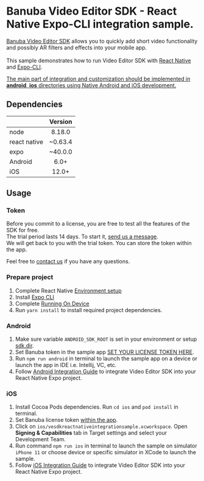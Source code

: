 # Banuba Video Editor SDK - React Native Expo-CLI integration sample.
[Banuba Video Editor SDK](https://www.banuba.com/video-editor-sdk) allows you to quickly add short video functionality and possibly AR filters and effects into your mobile app.
<br></br>
This sample demonstrates how to run Video Editor SDK with [React Native](https://reactnative.dev/) and [Expo-CLI](https://docs.expo.dev/workflow/expo-cli/).  

<ins>The main part of integration and customization should be implemented in **android**, **ios** directories using Native Android and iOS development.<ins>

## Dependencies
|              | Version | 
|--------------|:-------:|
| node         | 8.18.0  |
| react native | ~0.63.4 | 
| expo         | ~40.0.0 |
| Android      |  6.0+   |
| iOS          |  12.0+  |

## Usage

### Token
Before you commit to a license, you are free to test all the features of the SDK for free.  
The trial period lasts 14 days. To start it, [send us a message](https://www.banuba.com/video-editor-sdk#form).  
We will get back to you with the trial token.
You can store the token within the app.

Feel free to [contact us](https://www.banuba.com/faq/kb-tickets/new) if you have any questions.

### Prepare project
1. Complete React Native [Environment setup](https://reactnative.dev/docs/environment-setup)
2. Install [Expo CLI](https://docs.expo.dev/get-started/installation/)
3. Complete [Running On Device](https://reactnative.dev/docs/running-on-device)
4. Run ```yarn install``` to install required project dependencies.

### Android
1. Make sure variable ```ANDROID_SDK_ROOT``` is set in your environment or setup [sdk.dir](https://github.com/Banuba/ve-sdk-react-native-integration-sample/blob/master/android/local.properties#L1).
2. Set Banuba token in the sample app [SET YOUR LICENSE TOKEN HERE](https://github.com/Banuba/ve-sdk-react-native-integration-sample/blob/main/android/app/src/main/java/com/vesdkreactnativeintegrationsample/MainApplication.java#L38).
3. Run ```npm run android``` in terminal to launch the sample app on a device or launch the app in IDE i.e. Intellij, VC, etc.
4. Follow [Android Integration Guide](mddocs/android_integration.md) to integrate Video Editor SDK into your React Native Expo project.

### iOS  
1. Install Cocoa Pods dependencies. Run ```cd ios``` and ```pod install``` in terminal.
2. Set Banuba license token [within the app](https://github.com/Banuba/ve-sdk-react-native-integration-sample/blob/master/ios/AppDelegate.swift#20).
3. Click on ```ios/vesdkreactnativeintegrationsample.xcworkspace```. Open **Signing & Capabilities** tab in Target settings and select your Development Team.
4. Run command ```npm run ios``` in terminal to launch the sample on simulator ```iPhone 11``` or choose device or specific simulator in XCode to launch the sample.
5. Follow [iOS Integration Guide](mddocs/ios_integration.md) to integrate Video Editor SDK into your React Native Expo project.


